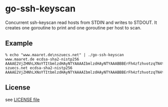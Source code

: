 # go-ssh-keyscan
Concurrent ssh-keyscan read hosts from STDIN and writes to STDOUT.
It creates one goroutine to print and one goroutine per host to scan.

## Example

    % echo "www.maaret.de\nszuecs.net" | ./go-ssh-keyscan
    www.maaret.de ecdsa-sha2-nistp256 AAAAE2VjZHNhLXNoYTItbmlzdHAyNTYAAAAIbmlzdHAyNTYAAABBBErFh4zfzhvotzqTN4tc+LMr/3ZENCOju1SLPQEthhugFws26NaqHbxnwtW+nCv+f1PAAs6RUuZe8lis4ggWxz8=
    szuecs.net ecdsa-sha2-nistp256 AAAAE2VjZHNhLXNoYTItbmlzdHAyNTYAAAAIbmlzdHAyNTYAAABBBErFh4zfzhvotzqTN4tc+LMr/3ZENCOju1SLPQEthhugFws26NaqHbxnwtW+nCv+f1PAAs6RUuZe8lis4ggWxz8=

## License
see [LICENSE file](https://github.com/szuecs/go-ssh-keyscan/blob/master/LICENSE)
